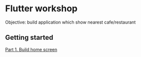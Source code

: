 # Flutter workshop

Objective: build application which show nearest cafe/restaurant

## Getting started

[Part 1. Build home screen]()
